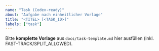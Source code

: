 ```yaml
---
name: "Task (Codex-ready)"
about: "Aufgabe nach einheitlicher Vorlage"
title: "<TITEL> [<TASK_ID>]"
labels: ["task"]
---
```


Bitte **komplette Vorlage** aus `docs/task-template.md` hier ausfüllen (inkl. FAST-TRACK/SPLIT_ALLOWED).
